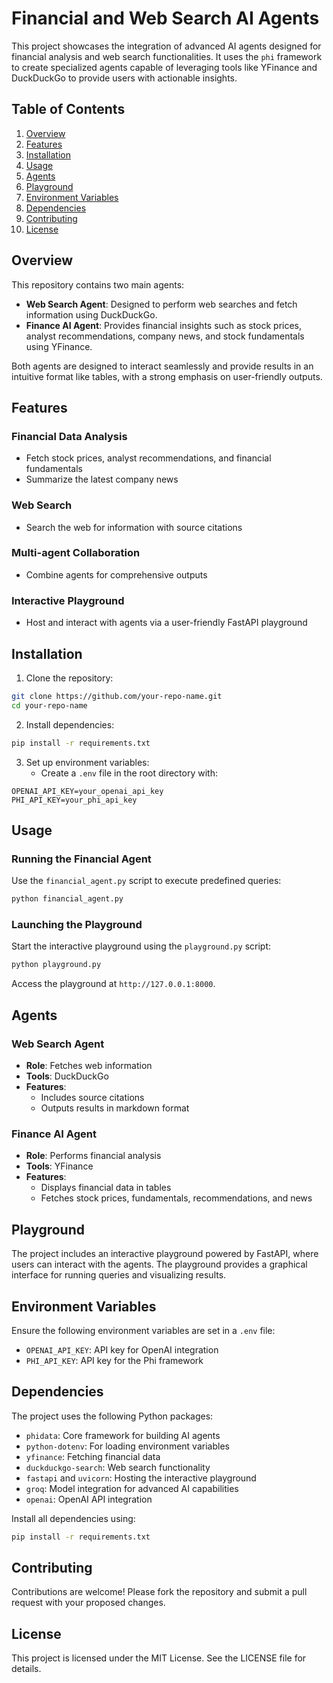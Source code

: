 # Financial and Web Search AI Agents

This project showcases the integration of advanced AI agents designed for financial analysis and web search functionalities. It uses the `phi` framework to create specialized agents capable of leveraging tools like YFinance and DuckDuckGo to provide users with actionable insights.

## Table of Contents
1. [Overview](#overview)
2. [Features](#features)
3. [Installation](#installation)
4. [Usage](#usage)
5. [Agents](#agents)
6. [Playground](#playground)
7. [Environment Variables](#environment-variables)
8. [Dependencies](#dependencies)
9. [Contributing](#contributing)
10. [License](#license)

## Overview

This repository contains two main agents:
- **Web Search Agent**: Designed to perform web searches and fetch information using DuckDuckGo.
- **Finance AI Agent**: Provides financial insights such as stock prices, analyst recommendations, company news, and stock fundamentals using YFinance.

Both agents are designed to interact seamlessly and provide results in an intuitive format like tables, with a strong emphasis on user-friendly outputs.

## Features

### Financial Data Analysis
- Fetch stock prices, analyst recommendations, and financial fundamentals
- Summarize the latest company news

### Web Search
- Search the web for information with source citations

### Multi-agent Collaboration
- Combine agents for comprehensive outputs

### Interactive Playground
- Host and interact with agents via a user-friendly FastAPI playground

## Installation

1. Clone the repository:
```bash
git clone https://github.com/your-repo-name.git
cd your-repo-name
```

2. Install dependencies:
```bash
pip install -r requirements.txt
```

3. Set up environment variables:
   - Create a `.env` file in the root directory with:
```
OPENAI_API_KEY=your_openai_api_key
PHI_API_KEY=your_phi_api_key
```

## Usage

### Running the Financial Agent
Use the `financial_agent.py` script to execute predefined queries:
```bash
python financial_agent.py
```

### Launching the Playground
Start the interactive playground using the `playground.py` script:
```bash
python playground.py
```
Access the playground at `http://127.0.0.1:8000`.

## Agents

### Web Search Agent
- **Role**: Fetches web information
- **Tools**: DuckDuckGo
- **Features**:
  - Includes source citations
  - Outputs results in markdown format

### Finance AI Agent
- **Role**: Performs financial analysis
- **Tools**: YFinance
- **Features**:
  - Displays financial data in tables
  - Fetches stock prices, fundamentals, recommendations, and news

## Playground
The project includes an interactive playground powered by FastAPI, where users can interact with the agents. The playground provides a graphical interface for running queries and visualizing results.

## Environment Variables
Ensure the following environment variables are set in a `.env` file:
- `OPENAI_API_KEY`: API key for OpenAI integration
- `PHI_API_KEY`: API key for the Phi framework

## Dependencies
The project uses the following Python packages:
- `phidata`: Core framework for building AI agents
- `python-dotenv`: For loading environment variables
- `yfinance`: Fetching financial data
- `duckduckgo-search`: Web search functionality
- `fastapi` and `uvicorn`: Hosting the interactive playground
- `groq`: Model integration for advanced AI capabilities
- `openai`: OpenAI API integration

Install all dependencies using:
```bash
pip install -r requirements.txt
```

## Contributing
Contributions are welcome! Please fork the repository and submit a pull request with your proposed changes.

## License
This project is licensed under the MIT License. See the LICENSE file for details.
